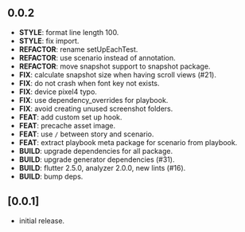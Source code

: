 ## 0.0.2

 - **STYLE**: format line length 100.
 - **STYLE**: fix import.
 - **REFACTOR**: rename setUpEachTest.
 - **REFACTOR**: use scenario instead of annotation.
 - **REFACTOR**: move snapshot support to snapshot package.
 - **FIX**: calculate snapshot size when having scroll views (#21).
 - **FIX**: do not crash when font key not exists.
 - **FIX**: device pixel4 typo.
 - **FIX**: use dependency_overrides for playbook.
 - **FIX**: avoid creating unused screenshot folders.
 - **FEAT**: add custom set up hook.
 - **FEAT**: precache asset image.
 - **FEAT**: use `/` between story and scenario.
 - **FEAT**: extract playbook meta package for scenario from playbook.
 - **BUILD**: upgrade dependencies for all package.
 - **BUILD**: upgrade generator dependencies (#31).
 - **BUILD**: flutter 2.5.0, analyzer 2.0.0, new lints (#16).
 - **BUILD**: bump deps.

## [0.0.1]

- initial release.
